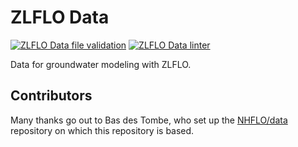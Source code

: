 # ZLFLO Data

[![ZLFLO Data file validation](https://github.com/ZLFLO/data/actions/workflows/data-validation.yml/badge.svg)](https://github.com/ZLFLO/data/actions/workflows/data-validation.yml)
[![ZLFLO Data linter](https://github.com/ZLFLO/data/actions/workflows/lint.yml/badge.svg)](https://github.com/ZLFLO/data/actions/workflows/format.yml)

Data for groundwater modeling with ZLFLO.

## Contributors

Many thanks go out to Bas des Tombe, who set up the [NHFLO/data](https://github.com/NHFLO/data) repository on which this repository is based.
